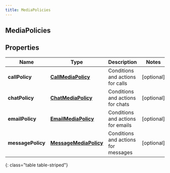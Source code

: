 ```yaml
---
title: MediaPolicies
---
```

## MediaPolicies

## Properties

|Name | Type | Description | Notes|
|------------ | ------------- | ------------- | -------------|
| **callPolicy** | [**CallMediaPolicy**](CallMediaPolicy.html) | Conditions and actions for calls | [optional] |
| **chatPolicy** | [**ChatMediaPolicy**](ChatMediaPolicy.html) | Conditions and actions for chats | [optional] |
| **emailPolicy** | [**EmailMediaPolicy**](EmailMediaPolicy.html) | Conditions and actions for emails | [optional] |
| **messagePolicy** | [**MessageMediaPolicy**](MessageMediaPolicy.html) | Conditions and actions for messages | [optional] |
{: class="table table-striped"}


